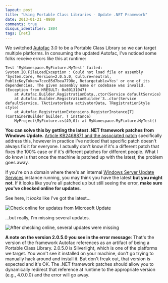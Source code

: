 ```yaml
---
layout: post
title: "Using Portable Class Libraries - Update .NET Framework"
date: 2013-01-21 -0800
comments: true
disqus_identifier: 1804
tags: [net]
---
```

We switched [Autofac](https://autofac.googlecode.com) 3.0 to be a
Portable Class Library so we can target multiple platforms. In consuming
the updated Autofac, I've noticed some folks receive errors like this at
runtime:

    Test 'MyNamespace.MyFixture.MyTest' failed: System.IO.FileLoadException : Could not load file or assembly 'System.Core, Version=2.0.5.0, Culture=neutral, PublicKeyToken=7cec85d7bea7798e, Retargetable=Yes' or one of its dependencies. The given assembly name or codebase was invalid. (Exception from HRESULT: 0x80131047)
        at Autofac.Builder.RegistrationData..ctor(Service defaultService)
        at Autofac.Builder.RegistrationBuilder`3..ctor(Service defaultService, TActivatorData activatorData, TRegistrationStyle style)
        at Autofac.RegistrationExtensions.RegisterInstance[T](ContainerBuilder builder, T instance)
        MyProject\MyFixture.cs(49,0): at MyNamespace.MyFixture.MyTest()

**You can solve this by getting the latest .NET framework patches from
Windows Update.** [Article KB2468871 and the associated
patch](http://support.microsoft.com/kb/2468871) specifically address
this, however in practice I've noticed that specific patch doesn't
always fix it for everyone. I actually don't know if it's a different
patch that fixes the 100% case or if it's different patches for
different people. What I do know is that once the machine is patched up
with the latest, the problem goes away.

If you're on a domain where there's an internal [Windows Server Update
Services](http://technet.microsoft.com/en-us/windowsserver/bb332157.aspx)
instance running, you may think you have the latest **but you might
not**. If it looks like you're all patched up but still seeing the
error, **make sure you've checked online for updates**.

See here, it *looks* like I've got the latest…

![Check online for updates from Microsoft
Update](https://hyqi8g.blu.livefilestore.com/y2pxnYzcIirjhirOiYHxkXQOXtXxaVRe4WWgPrCUKfU4XxsxCStK_syXUawcA0oes_aCr0fIt8F4RCzcQ1WZZZHcyOEwJC25c9t8wJuCuMH9Mw/20130121_wsus.png?psid=1)

…but really, I'm missing several updates.

![After checking online, several updates were
missing](https://hyqi8g.bl3302.livefilestore.com/y2pbUYiXetpadJ9MKI8egpYsn-BySQfjyXv9jGA00g-kfaFKuU_ZGDNZgMXXmTYJVbhtXjgHnqah6a1BHWqoKOft1kUNdFpZkIPnyNrcfwtxdg/20130121_wsus2.png?psid=1)

**A note on the version 2.0.5.0 you see in the error message**: That's
the version of the framework Autofac references as an artifact of being
a Portable Class Library. 2.0.5.0 is Silverlight, which is one of the
platforms we target. You won't see it installed on your machine, don't
go trying to manually hack around and install it. But don't freak out,
that version is expected and it's OK. The .NET framework patches should
allow you to dynamically redirect that reference at runtime to the
appropriate version (e.g., 4.0.0.0) and the error will go away.

